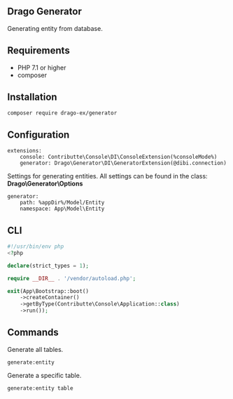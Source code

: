 ## Drago Generator

Generating entity from database.

## Requirements

- PHP 7.1 or higher
- composer

## Installation

```
composer require drago-ex/generator
```

## Configuration

```
extensions:
    console: Contributte\Console\DI\ConsoleExtension(%consoleMode%)
    generator: Drago\Generator\DI\GeneratorExtension(@dibi.connection)
```

Settings for generating entities. All settings can be found in the class: **Drago\Generator\Options**

```
generator:
    path: %appDir%/Model/Entity
    namespace: App\Model\Entity
```

## CLI

```php
#!/usr/bin/env php
<?php

declare(strict_types = 1);

require __DIR__ . '/vendor/autoload.php';

exit(App\Bootstrap::boot()
    ->createContainer()
    ->getByType(Contributte\Console\Application::class)
    ->run());
```

## Commands

Generate all tables.

```
generate:entity
```

Generate a specific table.

```
generate:entity table
```

